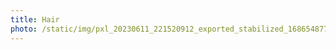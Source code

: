 ```yaml
---
title: Hair
photo: /static/img/pxl_20230611_221520912_exported_stabilized_1686548776715.gif
---
```


